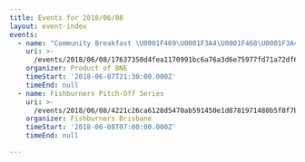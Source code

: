 ```yaml
---
title: Events for 2018/06/08
layout: event-index
events:
  - name: "Community Breakfast \U0001F469‍\U0001F3A4\U0001F468‍\U0001F3A4\U0001F37D"
    uri: >-
      /events/2018/06/08/17637350d4fea1170991bc6a76a3d6e75977fd71a72df65232d493d1f7742106
    organizer: Product of BNE
    timeStart: '2018-06-07T21:30:00.000Z'
    timeEnd: null
  - name: Fishburners Pitch-Off Series
    uri: >-
      /events/2018/06/08/4221c26ca6128d5470ab591450e1d8781971480b5f8f7b738cea10be08b5617e
    organizer: Fishburners Brisbane
    timeStart: '2018-06-08T07:00:00.000Z'
    timeEnd: null

---
```

